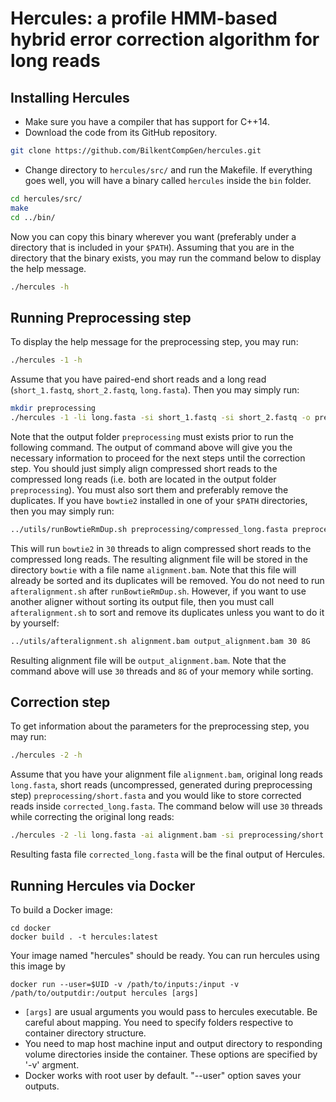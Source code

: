 # Hercules: a profile HMM-based hybrid error correction algorithm for long reads

## Installing Hercules

* Make sure you have a compiler that has support for C++14.
* Download the code from its GitHub repository.

```bash
git clone https://github.com/BilkentCompGen/hercules.git
```
*  Change directory to `hercules/src/` and run the Makefile. If everything goes well, you will have a binary called `hercules` inside the `bin` folder.

```bash
cd hercules/src/
make
cd ../bin/
```
Now you can copy this binary wherever you want (preferably under a directory that is included in your `$PATH`). Assuming that you are in the directory that the binary exists, you may run the command below to display the help message.

```bash
./hercules -h
```

## Running Preprocessing step

To display the help message for the preprocessing step, you may run:

```bash
./hercules -1 -h
```
Assume that you have paired-end short reads and a long read (`short_1.fastq`, `short_2.fastq`, `long.fasta`). Then you may simply run:

```bash
mkdir preprocessing
./hercules -1 -li long.fasta -si short_1.fastq -si short_2.fastq -o preprocessing/
```
Note that the output folder `preprocessing` must exists prior to run the following command. The output of command above will give you the necessary information to proceed for the next steps until the correction step. You should just simply align compressed short reads to the compressed long reads (i.e. both are located in the output folder `preprocessing`). You must also sort them and preferably remove the duplicates. If you have `bowtie2` installed in one of your `$PATH` directories, then you may simply run:

```bash
../utils/runBowtieRmDup.sh preprocessing/compressed_long.fasta preprocessing/compressed_short.fasta bowtie 30
```
This will run `bowtie2` in `30` threads to align compressed short reads to the compressed long reads. The resulting alignment file will be stored in the directory `bowtie` with a file name `alignment.bam`. Note that this file will already be sorted and its duplicates will be removed. You do not need to run `afteralignment.sh` after `runBowtieRmDup.sh`. However, if you want to use another aligner without sorting its output file, then you must call `afteralignment.sh` to sort and remove its duplicates unless you want to do it by yourself:

```bash
../utils/afteralignment.sh alignment.bam output_alignment.bam 30 8G
```
Resulting alignment file will be `output_alignment.bam`. Note that the command above will use `30` threads and `8G` of your memory while sorting.

## Correction step

To get information about the parameters for the preprocessing step, you may run:

```bash
./hercules -2 -h
```
Assume that you have your alignment file `alignment.bam`, original long reads `long.fasta`, short reads (uncompressed, generated during preprocessing step) `preprocessing/short.fasta` and you would like to store corrected reads inside `corrected_long.fasta`. The command below will use `30` threads while correcting the original long reads:

```bash
./hercules -2 -li long.fasta -ai alignment.bam -si preprocessing/short.fasta -t 30 -o corrected_long.fasta
```
Resulting fasta file `corrected_long.fasta` will be the final output of Hercules.


## Running Hercules via Docker

To build a Docker image:

	cd docker
	docker build . -t hercules:latest

Your image named "hercules" should be ready. You can run hercules using this image by

	docker run --user=$UID -v /path/to/inputs:/input -v /path/to/outputdir:/output hercules [args]

- ```[args]``` are usual arguments you would pass to hercules executable. Be careful about mapping. You need to specify folders respective to container directory structure.
- You need to map host machine input and output directory to responding volume directories inside the container. These options are specified by '-v' argment.
- Docker works with root user by default. "--user" option saves your outputs.
